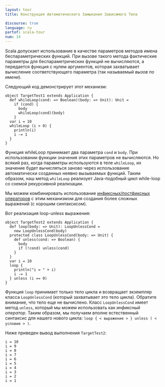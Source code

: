 ```yaml
---
layout: tour
title: Конструкция Автоматического Замыкания Зависимого Типа

discourse: true
language: ru
partof: scala-tour
num: 14
---
```


Scala допускает использование в качестве параметров методов имена беспараметрических функций. При вызове такого метода фактические параметры для беспараметрических функций не вычисляются, а передается функция с нулем аргументов, которая захватывает вычисление соответствующего параметра (так называемый *вызов по имени*).

Следующий код демонстрирует этот механизм:

    object TargetTest1 extends Application {
      def whileLoop(cond: => Boolean)(body: => Unit): Unit =
        if (cond) {
          body
          whileLoop(cond)(body)
        }
      var i = 10
      whileLoop (i > 0) {
        println(i)
        i -= 1
      }
    }

Функция whileLoop принимает два параметра `cond` и `body`. При использовании функции значения этих параметров не вычисляются. Но всякий раз, когда параметры используются в теле `whileLoop`, их значение будет вычисляться заново через использование автоматически созданных неявно вызываемых функций. Таким образом, наш метод `whileLoop` реализует Java-подобный цикл while-loop со схемой рекурсивной реализации.

Мы можем комбинировать использование [инфиксных/постфиксных операторов](operators.html) с этим механизмом для создания более сложных выражений (с хорошим синтаксисом).

Вот реализация loop-unless выражения:

    object TargetTest2 extends Application {
      def loop(body: => Unit): LoopUnlessCond =
        new LoopUnlessCond(body)
      protected class LoopUnlessCond(body: => Unit) {
        def unless(cond: => Boolean) {
          body
          if (!cond) unless(cond)
        }
      }
      var i = 10
      loop {
        println("i = " + i)
        i -= 1
      } unless (i == 0)
    }
Функция `loop` принимает только тело цикла и возвращает экземпляр класса `LoopUnlessCond` (который захватывает это тело цикла). Обратите внимание, что тело еще не вычислено. Класс `LoopUnlessCond` имеет метод `unless`, который мы можем использовать как *инфиксный оператор*. Таким образом, мы получаем вполне естественный синтаксис для нашего нового цикла: `loop { < выражение > } unless ( < условие > )`.


Ниже приведен вывод выполнения `TargetTest2`:

    i = 10
    i = 9
    i = 8
    i = 7
    i = 6
    i = 5
    i = 4
    i = 3
    i = 2
    i = 1
